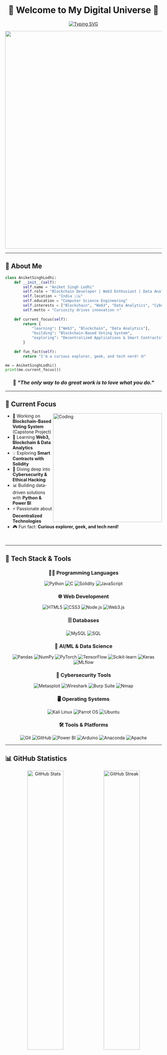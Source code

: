<div align="center">
  
# 🌌 Welcome to My Digital Universe 🌌

[![Typing SVG](https://readme-typing-svg.demolab.com?font=Fira+Code&size=28&duration=3000&pause=1000&color=00F7FF&center=true&vCenter=true&width=600&lines=Hi+There!+%F0%9F%91%8B+I'm+Aniket+Singh+Lodhi;Blockchain+Enthusiast+%F0%9F%94%97;Web3+Developer+%F0%9F%8C%90;Data+Analytics+Wizard+%F0%9F%93%8A;Cybersecurity+Explorer+%F0%9F%94%90;Let's+Build+the+Future!+%F0%9F%9A%80)](https://git.io/typing-svg)

<img src="https://user-images.githubusercontent.com/74038190/212284100-561aa473-3905-4a80-b561-0d28506553ee.gif" width="700">

</div>

---

## 🚀 About Me

```python
class AniketSinghLodhi:
    def __init__(self):
        self.name = "Aniket Singh Lodhi"
        self.role = "Blockchain Developer | Web3 Enthusiast | Data Analyst"
        self.location = "India 🇮🇳"
        self.education = "Computer Science Engineering"
        self.interests = ["Blockchain", "Web3", "Data Analytics", "Cybersecurity"]
        self.motto = "Curiosity drives innovation 🔥"
        
    def current_focus(self):
        return {
            "learning": ["Web3", "Blockchain", "Data Analytics"],
            "building": "Blockchain-Based Voting System",
            "exploring": "Decentralized Applications & Smart Contracts"
        }
    
    def fun_fact(self):
        return "I'm a curious explorer, geek, and tech nerd! 🤓"

me = AniketSinghLodhi()
print(me.current_focus())
```

<div align="center">
  
### 💭 *"The only way to do great work is to love what you do."* 

</div>

---

## 🎯 Current Focus

<img align="right" alt="Coding" width="350" src="https://user-images.githubusercontent.com/74038190/229223263-cf2e4b07-2615-4f87-9c38-e37600f8381a.gif">

- 🔭 Working on **Blockchain-Based Voting System** (Capstone Project)
- 🌱 Learning **Web3, Blockchain & Data Analytics**
- 💡 Exploring **Smart Contracts with Solidity**
- 🔐 Diving deep into **Cybersecurity & Ethical Hacking**
- 📊 Building data-driven solutions with **Python & Power BI**
- ⚡ Passionate about **Decentralized Technologies**
- 🎮 Fun fact: **Curious explorer, geek, and tech nerd!**

<br>

---

## 💼 Tech Stack & Tools

<div align="center">

### 👨‍💻 Programming Languages
![Python](https://img.shields.io/badge/Python-3776AB?style=for-the-badge&logo=python&logoColor=white)
![C](https://img.shields.io/badge/C-00599C?style=for-the-badge&logo=c&logoColor=white)
![Solidity](https://img.shields.io/badge/Solidity-363636?style=for-the-badge&logo=solidity&logoColor=white)
![JavaScript](https://img.shields.io/badge/JavaScript-F7DF1E?style=for-the-badge&logo=javascript&logoColor=black)

### 🌐 Web Development
![HTML5](https://img.shields.io/badge/HTML5-E34F26?style=for-the-badge&logo=html5&logoColor=white)
![CSS3](https://img.shields.io/badge/CSS3-1572B6?style=for-the-badge&logo=css3&logoColor=white)
![Node.js](https://img.shields.io/badge/Node.js-339933?style=for-the-badge&logo=nodedotjs&logoColor=white)
![Web3.js](https://img.shields.io/badge/Web3.js-F16822?style=for-the-badge&logo=web3.js&logoColor=white)

### 🗄️ Databases
![MySQL](https://img.shields.io/badge/MySQL-4479A1?style=for-the-badge&logo=mysql&logoColor=white)
![SQL](https://img.shields.io/badge/SQL-CC2927?style=for-the-badge&logo=microsoft-sql-server&logoColor=white)

### 🤖 AI/ML & Data Science
![Pandas](https://img.shields.io/badge/Pandas-150458?style=for-the-badge&logo=pandas&logoColor=white)
![NumPy](https://img.shields.io/badge/NumPy-013243?style=for-the-badge&logo=numpy&logoColor=white)
![PyTorch](https://img.shields.io/badge/PyTorch-EE4C2C?style=for-the-badge&logo=pytorch&logoColor=white)
![TensorFlow](https://img.shields.io/badge/TensorFlow-FF6F00?style=for-the-badge&logo=tensorflow&logoColor=white)
![Scikit-learn](https://img.shields.io/badge/Scikit--learn-F7931E?style=for-the-badge&logo=scikit-learn&logoColor=white)
![Keras](https://img.shields.io/badge/Keras-D00000?style=for-the-badge&logo=keras&logoColor=white)
![MLflow](https://img.shields.io/badge/MLflow-0194E2?style=for-the-badge&logo=mlflow&logoColor=white)

### 🔐 Cybersecurity Tools
![Metasploit](https://img.shields.io/badge/Metasploit-2596CD?style=for-the-badge&logo=metasploit&logoColor=white)
![Wireshark](https://img.shields.io/badge/Wireshark-1679A7?style=for-the-badge&logo=wireshark&logoColor=white)
![Burp Suite](https://img.shields.io/badge/Burp_Suite-FF6633?style=for-the-badge&logo=burp-suite&logoColor=white)
![Nmap](https://img.shields.io/badge/Nmap-0E83CD?style=for-the-badge&logo=nmap&logoColor=white)

### 🖥️ Operating Systems
![Kali Linux](https://img.shields.io/badge/Kali_Linux-557C94?style=for-the-badge&logo=kali-linux&logoColor=white)
![Parrot OS](https://img.shields.io/badge/Parrot_OS-15E0E0?style=for-the-badge&logo=parrot-security&logoColor=white)
![Ubuntu](https://img.shields.io/badge/Ubuntu-E95420?style=for-the-badge&logo=ubuntu&logoColor=white)

### 🛠️ Tools & Platforms
![Git](https://img.shields.io/badge/Git-F05032?style=for-the-badge&logo=git&logoColor=white)
![GitHub](https://img.shields.io/badge/GitHub-181717?style=for-the-badge&logo=github&logoColor=white)
![Power BI](https://img.shields.io/badge/Power_BI-F2C811?style=for-the-badge&logo=power-bi&logoColor=black)
![Arduino](https://img.shields.io/badge/Arduino-00979D?style=for-the-badge&logo=arduino&logoColor=white)
![Anaconda](https://img.shields.io/badge/Anaconda-44A833?style=for-the-badge&logo=anaconda&logoColor=white)
![Apache](https://img.shields.io/badge/Apache-D22128?style=for-the-badge&logo=apache&logoColor=white)

</div>

---

## 📊 GitHub Statistics

<div align="center">
  
<img src="https://github-readme-stats.vercel.app/api?username=aniketsinghlodhi&show_icons=true&theme=tokyonight&hide_border=true&bg_color=0D1117&title_color=00F7FF&icon_color=00F7FF&text_color=FFFFFF" alt="GitHub Stats" width="48%" />
<img src="https://github-readme-streak-stats.herokuapp.com/?user=aniketsinghlodhi&theme=tokyonight&hide_border=true&background=0D1117&ring=00F7FF&fire=00F7FF&currStreakLabel=00F7FF" alt="GitHub Streak" width="48%" />

<img src="https://github-readme-stats.vercel.app/api/top-langs/?username=aniketsinghlodhi&layout=compact&theme=tokyonight&hide_border=true&bg_color=0D1117&title_color=00F7FF&text_color=FFFFFF" alt="Top Languages" width="48%" />
<img src="https://github-readme-activity-graph.vercel.app/graph?username=aniketsinghlodhi&theme=tokyo-night&hide_border=true&bg_color=0D1117&color=00F7FF&line=00F7FF&point=FFFFFF" alt="Contribution Graph" width="98%" />

</div>

<div align="center">
  
[![GitHub Trophies](https://github-profile-trophy.vercel.app/?username=aniketsinghlodhi&theme=tokyonight&no-frame=true&no-bg=true&row=1&column=7)](https://github.com/ryo-ma/github-profile-trophy)

</div>

---

## 🔥 Featured Projects

<div align="center">

<table>
<tr>
<td align="center" width="50%">
<h3>🗳️ Blockchain Voting System</h3>
<p><em>Decentralized voting platform ensuring transparency & security</em></p>
<p><strong>Tech:</strong> Solidity • Web3.js • Node.js</p>
<a href="https://github.com/aniketsinghlodhi"><img src="https://img.shields.io/badge/View_Project-00F7FF?style=for-the-badge&logo=github&logoColor=black" alt="View Project"/></a>
</td>
<td align="center" width="50%">
<h3>📊 Coming Soon</h3>
<p><em>Web3 & Data Analytics Projects</em></p>
<p><strong>Stay tuned for more!</strong> 🚀</p>
<a href="https://github.com/aniketsinghlodhi?tab=repositories"><img src="https://img.shields.io/badge/Explore_Repos-0D1117?style=for-the-badge&logo=github&logoColor=00F7FF" alt="Explore Repos"/></a>
</td>
</tr>
</table>

</div>

---

## 💬 Ask Me About

<div align="center">

```
🔗 Blockchain Development  |  🌐 Web3 Technologies  |  📊 Data Analytics
🐍 Python Programming  |  🔐 Cybersecurity  |  🤖 Machine Learning
📈 Data Visualization  |  ⚡ Smart Contracts  |  🛡️ Ethical Hacking
```

</div>

---

## 🌐 Connect With Me

<div align="center">

[![Portfolio](https://img.shields.io/badge/Portfolio-000000?style=for-the-badge&logo=github&logoColor=white)](https://github.com/Aniketsinghlodhi)
[![LinkedIn](https://img.shields.io/badge/LinkedIn-0077B5?style=for-the-badge&logo=linkedin&logoColor=white)](https://www.linkedin.com/in/aniketsinghlodhi)
[![Email](https://img.shields.io/badge/Email-D14836?style=for-the-badge&logo=gmail&logoColor=white)](mailto:aniketlodhi@icloud.com)
[![Twitter](https://img.shields.io/badge/Twitter-1DA1F2?style=for-the-badge&logo=twitter&logoColor=white)](https://twitter.com/AniketS6069487)
[![Instagram](https://img.shields.io/badge/Instagram-E4405F?style=for-the-badge&logo=instagram&logoColor=white)](https://instagram.com/an1iiket_singh)
[![Discord](https://img.shields.io/badge/Discord-5865F2?style=for-the-badge&logo=discord&logoColor=white)](https://discord.com/users/aniketsinghlodhi)
[![Reddit](https://img.shields.io/badge/Reddit-FF4500?style=for-the-badge&logo=reddit&logoColor=white)](https://reddit.com/user/majestic_lie_7707)

📧 **Email:** aniketlodhi@icloud.com

</div>

---

## 🎨 Coding in Progress...

<div align="center">
  
<img src="https://user-images.githubusercontent.com/74038190/225813708-98b745f2-7d22-48cf-9150-083f1b00d6c9.gif" width="500">

</div>

---

## 📈 Profile Views & Followers

<div align="center">

![Profile Views](https://komarev.com/ghpvc/?username=aniketsinghlodhi&color=00F7FF&style=for-the-badge&label=PROFILE+VIEWS)
[![GitHub followers](https://img.shields.io/github/followers/aniketsinghlodhi?style=for-the-badge&color=00F7FF&labelColor=0D1117)](https://github.com/aniketsinghlodhi)

</div>

---

<div align="center">

### 🐍 Contribution Activity

<img src="https://user-images.githubusercontent.com/74038190/212257454-16e3712e-945a-4ca2-b238-408ad0bf87e6.gif" width="100">

<picture>
  <source media="(prefers-color-scheme: dark)" srcset="https://raw.githubusercontent.com/aniketsinghlodhi/aniketsinghlodhi/output/github-contribution-grid-snake-dark.svg">
  <source media="(prefers-color-scheme: light)" srcset="https://raw.githubusercontent.com/aniketsinghlodhi/aniketsinghlodhi/output/github-contribution-grid-snake.svg">
  <img alt="github contribution grid snake animation" src="https://raw.githubusercontent.com/aniketsinghlodhi/aniketsinghlodhi/output/github-contribution-grid-snake.svg">
</picture>

<sub>*Snake animation requires GitHub Actions setup. Check out [Platane's snake action](https://github.com/Platane/snk) to enable this feature!*</sub>

</div>

---

<div align="center">

## 💎 *"Building the decentralized future, one block at a time"* 💎

<img src="https://user-images.githubusercontent.com/74038190/212284158-e840e285-664b-44d7-b79b-e264b5e54825.gif" width="400">

### ⭐ Don't forget to star my repositories if you find them interesting! ⭐

---

<img src="https://user-images.githubusercontent.com/74038190/212284115-f47cd8ff-2ffb-4b04-b5bf-4d1c14c0247f.gif" width="1000">

**Made with ❤️ by Aniket Singh Lodhi**

*Keep Learning | Keep Building | Keep Growing* 🚀

</div>
